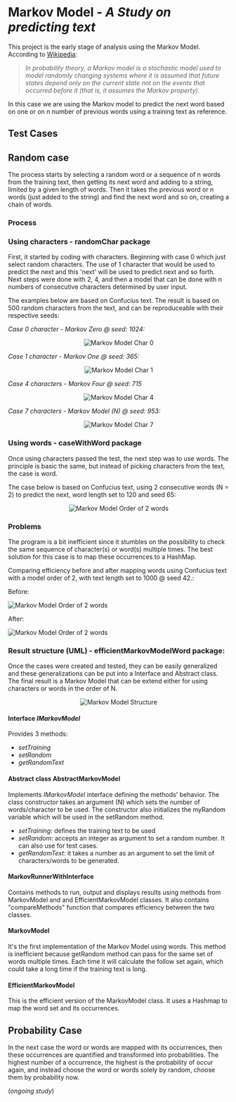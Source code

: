 # Markov Model - _A Study on predicting text_

This project is the early stage of analysis using the Markov Model. According to [Wikipedia](https://en.wikipedia.org/wiki/Markov_model):

> _In probability theory, a Markov model is a stochastic model used to model randomly changing systems where it is assumed that future states depend only on the current state not on the events that occurred before it (that is, it assumes the Markov property)._

In this case we are using the Markov model to predict the next word based on one or on n number of previous words using a training text as reference.

## Test Cases

## Random case

The process starts by selecting a random word or a sequence of n words from the training text, then getting its next word and adding to a string, limited by a given length of words. Then it takes the previous word or n words (just added to the string) and find the next word and so on, creating a chain of words.

### Process

### Using characters - randomChar package

First, it started by coding with characters. Beginning with case 0 which just select random characters. The use of 1 character that would be used to predict the next and this 'next' will be used to predict next and so forth. Next steps were done with 2, 4, and then a model that can be done with n numbers of consecutive characters determined by user input.

The examples below are based on Confucius text. The result is based on 500 random characters from the text, and can be reproduceable with their respective seeds:

*Case 0 character - Markov Zero @ seed: 1024:*
<div style="text-align:center"><img src="https://cdn.rawgit.com/bruno78/markov-model/a1259eb6/images/MarkovCharZero.png" alt="Markov Model Char 0" /></div>

*Case 1 character - Markov One @ seed: 365:*
<div style="text-align:center"><img src="https://cdn.rawgit.com/bruno78/markov-model/a1259eb6/images/MarkovCharOne.png" alt="Markov Model Char 1" /></div>

*Case 4 characters - Markov Four @ seed: 715*
<div style="text-align:center"><img src="https://cdn.rawgit.com/bruno78/markov-model/a1259eb6/images/MarkovCharFour.png" alt="Markov Model Char 4" /></div>

*Case 7 characters - Markov Model (N) @ seed: 953:*
<div style="text-align:center"><img src="https://cdn.rawgit.com/bruno78/markov-model/a1259eb6/images/MarkovCharModel7.png" alt="Markov Model Char 7" /></div>

### Using words - caseWithWord package

Once using characters passed the test, the next step was to use words. The principle is basic the same, but instead of picking characters from the text, the case is word.

The case below is based on Confucius text, using 2 consecutive words (N = 2) to predict the next, word length set to 120 and seed 65:

<div style="text-align:center"><img src="https://cdn.rawgit.com/bruno78/markov-model/a1259eb6/images/MarkovWordGramO2.png" alt="Markov Model Order of 2 words" /></div>

### Problems

The program is a bit inefficient since it stumbles on the possibility to check the same sequence of character(s) or word(s) multiple times. The best solution for this case is to map these occurrences to a HashMap.

Comparing efficiency before and after mapping words using Confucius text with a model order of 2, with text length set to 1000 @ seed 42.:

Before:
<div><img src="https://cdn.rawgit.com/bruno78/markov-model/a1259eb6/images/MarkovModelCompare-Orderof2.png" alt="Markov Model Order of 2 words" /></div>

After:
<div><img src="https://cdn.rawgit.com/bruno78/markov-model/a1259eb6/images/MarkovModelEFFCompare-Order2-2.png" alt="Markov Model Order of 2 words" /></div>

### Result structure (UML) - efficientMarkovModelWord package:

Once the cases were created and tested, they can be easily generalized and these generalizations can be put into a Interface and Abstract class. The final result is a Markov Model that can be extend either for using characters or words in the order of N.

<p align="center"><img src ="https://cdn.rawgit.com/bruno78/markov-model/a1259eb6/images/MarkovStructure.png" alt="Markov Model Structure" /></div>

#### Interface _IMarkovModel_

Provides 3 methods:
* *setTraining*
* *setRandom*
* *getRandomText*

#### Abstract class AbstractMarkovModel

Implements _IMarkovModel_ interface defining the methods' behavior. The class constructor takes an argument (N) which sets the number of words/character to be used. The constructor also initializes the myRandom variable which will be used in the setRandom method.

* *setTraining*: defines the training text to be used
* *setRandom*: accepts an integer as argument to set a random number. It can also use for test cases.
* *getRandomText*: it takes a number as an argument to set the limit of characters/words to be generated.

#### MarkovRunnerWithInterface

Contains methods to run, output and displays results using methods from MarkovModel and and EfficientMarkovModel classes. It also contains "compareMethods" function that compares efficiency between the two classes.

#### MarkovModel

It's the first implementation of the Markov Model using words. This method is inefficient because getRandom method can pass for the same set of words multiple times. Each time it will calculate the follow set again, which could take a long time if the training text is long.

#### EfficientMarkovModel

This is the efficient version of the MarkovModel class. It uses a Hashmap to map the word set and its occurrences.

## Probability Case

In the next case the word or words are mapped with its occurrences, then these occurrences are quantified and transformed into probabilities. The highest number of a occurrence, the highest is the probability of occur again, and instead choose the word or words solely by random, choose them by probability now.

(_ongoing study_)

